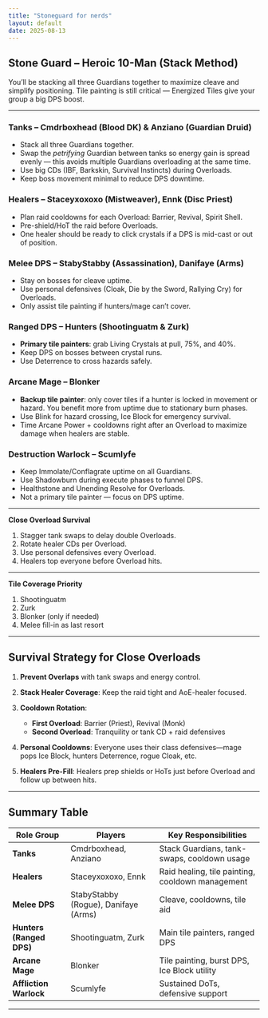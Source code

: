 ```yaml
---
title: "Stoneguard for nerds"
layout: default
date: 2025-08-13
---
```


## Stone Guard – Heroic 10-Man (Stack Method)

You’ll be stacking all three Guardians together to maximize cleave and simplify positioning. Tile painting is still critical — Energized Tiles give your group a big DPS boost.

---

### Tanks – Cmdrboxhead (Blood DK) & Anziano (Guardian Druid)

* Stack all three Guardians together.
* Swap the *petrifying* Guardian between tanks so energy gain is spread evenly — this avoids multiple Guardians overloading at the same time.
* Use big CDs (IBF, Barkskin, Survival Instincts) during Overloads.
* Keep boss movement minimal to reduce DPS downtime.

### Healers – Staceyxoxoxo (Mistweaver), Ennk (Disc Priest)

* Plan raid cooldowns for each Overload: Barrier, Revival, Spirit Shell.
* Pre-shield/HoT the raid before Overloads.
* One healer should be ready to click crystals if a DPS is mid-cast or out of position.

### Melee DPS – StabyStabby (Assassination), Danifaye (Arms)

* Stay on bosses for cleave uptime.
* Use personal defensives (Cloak, Die by the Sword, Rallying Cry) for Overloads.
* Only assist tile painting if hunters/mage can’t cover.

### Ranged DPS – Hunters (Shootinguatm & Zurk)

* **Primary tile painters**: grab Living Crystals at pull, 75%, and 40%.
* Keep DPS on bosses between crystal runs.
* Use Deterrence to cross hazards safely.

### Arcane Mage – Blonker

* **Backup tile painter**: only cover tiles if a hunter is locked in movement or hazard. You benefit more from uptime due to stationary burn phases.
* Use Blink for hazard crossing, Ice Block for emergency survival.
* Time Arcane Power + cooldowns right after an Overload to maximize damage when healers are stable.

### Destruction Warlock – Scumlyfe

* Keep Immolate/Conflagrate uptime on all Guardians.
* Use Shadowburn during execute phases to funnel DPS.
* Healthstone and Unending Resolve for Overloads.
* Not a primary tile painter — focus on DPS uptime.

---

**Close Overload Survival**

1. Stagger tank swaps to delay double Overloads.
2. Rotate healer CDs per Overload.
3. Use personal defensives every Overload.
4. Healers top everyone before Overload hits.

---

**Tile Coverage Priority**

1. Shootinguatm
2. Zurk
3. Blonker (only if needed)
4. Melee fill-in as last resort

---

## Survival Strategy for Close Overloads

1. **Prevent Overlaps** with tank swaps and energy control.
2. **Stack Healer Coverage**: Keep the raid tight and AoE-healer focused.
3. **Cooldown Rotation**:

   * **First Overload**: Barrier (Priest), Revival (Monk)
   * **Second Overload**: Tranquility or tank CD + raid defensives
4. **Personal Cooldowns**: Everyone uses their class defensives—mage pops Ice Block, hunters Deterrence, rogue Cloak, etc.
5. **Healers Pre-Fill**: Healers prep shields or HoTs just before Overload and follow up between hits.

---

## Summary Table

| Role Group               | Players                              | Key Responsibilities                             |
| ------------------------ | ------------------------------------ | ------------------------------------------------ |
| **Tanks**                | Cmdrboxhead, Anziano                 | Stack Guardians, tank-swaps, cooldown usage      |
| **Healers**              | Staceyxoxoxo, Ennk                   | Raid healing, tile painting, cooldown management |
| **Melee DPS**            | StabyStabby (Rogue), Danifaye (Arms) | Cleave, cooldowns, tile aid                      |
| **Hunters (Ranged DPS)** | Shootinguatm, Zurk                   | Main tile painters, ranged DPS                   |
| **Arcane Mage**          | Blonker                              | Tile painting, burst DPS, Ice Block utility      |
| **Affliction Warlock**   | Scumlyfe                             | Sustained DoTs, defensive support                |

---

